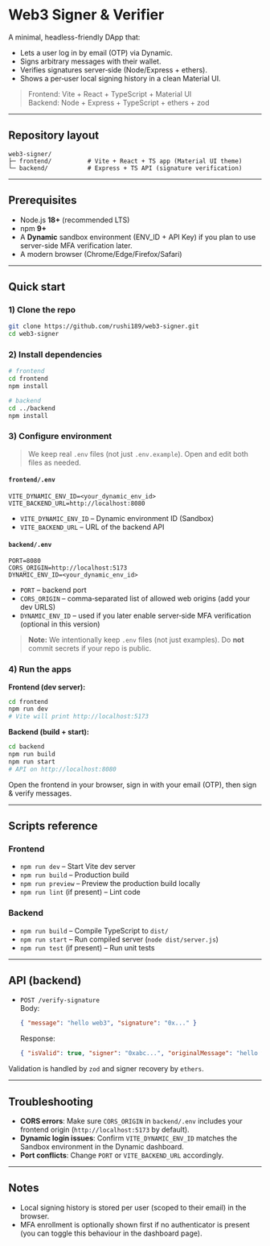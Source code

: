 # Web3 Signer & Verifier

A minimal, headless-friendly DApp that:
- Lets a user log in by email (OTP) via Dynamic.
- Signs arbitrary messages with their wallet.
- Verifies signatures server‑side (Node/Express + ethers).
- Shows a per‑user local signing history in a clean Material UI.

> Frontend: Vite + React + TypeScript + Material UI  
> Backend: Node + Express + TypeScript + ethers + zod

---

## Repository layout

```
web3-signer/
├─ frontend/          # Vite + React + TS app (Material UI theme)
└─ backend/           # Express + TS API (signature verification)
```

---

## Prerequisites

- Node.js **18+** (recommended LTS)
- npm **9+**
- A **Dynamic** sandbox environment (ENV_ID + API Key) if you plan to use server-side MFA verification later.
- A modern browser (Chrome/Edge/Firefox/Safari)

---

## Quick start

### 1) Clone the repo

```bash
git clone https://github.com/rushi189/web3-signer.git
cd web3-signer
```

### 2) Install dependencies

```bash
# frontend
cd frontend
npm install

# backend
cd ../backend
npm install
```

### 3) Configure environment

> We keep real `.env` files (not just `.env.example`). Open and edit both files as needed.

#### `frontend/.env`

```
VITE_DYNAMIC_ENV_ID=<your_dynamic_env_id>
VITE_BACKEND_URL=http://localhost:8080
```

- `VITE_DYNAMIC_ENV_ID` – Dynamic environment ID (Sandbox)
- `VITE_BACKEND_URL` – URL of the backend API

#### `backend/.env`

```
PORT=8080
CORS_ORIGIN=http://localhost:5173
DYNAMIC_ENV_ID=<your_dynamic_env_id>
```

- `PORT` – backend port
- `CORS_ORIGIN` – comma‑separated list of allowed web origins (add your dev URLS)
- `DYNAMIC_ENV_ID` – used if you later enable server‑side MFA verification (optional in this version)

> **Note:** We intentionally keep `.env` files (not just examples). Do **not** commit secrets if your repo is public.

### 4) Run the apps

**Frontend (dev server):**

```bash
cd frontend
npm run dev
# Vite will print http://localhost:5173
```

**Backend (build + start):**

```bash
cd backend
npm run build
npm run start
# API on http://localhost:8080
```

Open the frontend in your browser, sign in with your email (OTP), then sign & verify messages.

---

## Scripts reference

### Frontend

- `npm run dev` – Start Vite dev server
- `npm run build` – Production build
- `npm run preview` – Preview the production build locally
- `npm run lint` (if present) – Lint code

### Backend

- `npm run build` – Compile TypeScript to `dist/`
- `npm run start` – Run compiled server (`node dist/server.js`)
- `npm run test` (if present) – Run unit tests

---

## API (backend)

- `POST /verify-signature`  
  Body:
  ```json
  { "message": "hello web3", "signature": "0x..." }
  ```
  Response:
  ```json
  { "isValid": true, "signer": "0xabc...", "originalMessage": "hello web3" }
  ```

Validation is handled by `zod` and signer recovery by `ethers`.

---

## Troubleshooting

- **CORS errors**: Make sure `CORS_ORIGIN` in `backend/.env` includes your frontend origin (`http://localhost:5173` by default).
- **Dynamic login issues**: Confirm `VITE_DYNAMIC_ENV_ID` matches the Sandbox environment in the Dynamic dashboard.
- **Port conflicts**: Change `PORT` or `VITE_BACKEND_URL` accordingly.

---

## Notes

- Local signing history is stored per user (scoped to their email) in the browser.
- MFA enrollment is optionally shown first if no authenticator is present (you can toggle this behaviour in the dashboard page).

